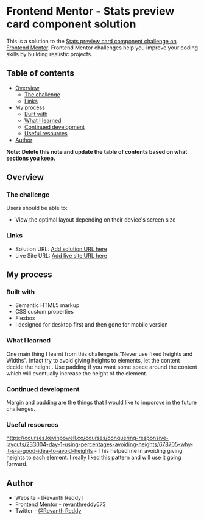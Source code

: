 # Frontend Mentor - Stats preview card component solution

This is a solution to the [Stats preview card component challenge on Frontend Mentor](https://www.frontendmentor.io/challenges/stats-preview-card-component-8JqbgoU62). Frontend Mentor challenges help you improve your coding skills by building realistic projects. 

## Table of contents

- [Overview](#overview)
  - [The challenge](#the-challenge)
  - [Links](#links)
- [My process](#my-process)
  - [Built with](#built-with)
  - [What I learned](#what-i-learned)
  - [Continued development](#continued-development)
  - [Useful resources](#useful-resources)
- [Author](#author)

**Note: Delete this note and update the table of contents based on what sections you keep.**

## Overview

### The challenge

Users should be able to:

- View the optimal layout depending on their device's screen size

### Links

- Solution URL: [Add solution URL here](https://github.com/revanthreddy673/FrontEndMentor-Challenges/tree/master/Challenge-1-Stats-Card)
- Live Site URL: [Add live site URL here](https://revanth-stats-preview-card.netlify.app/)

## My process

### Built with

- Semantic HTML5 markup
- CSS custom properties
- Flexbox
- I designed for desktop first and then gone for mobile version

### What I learned

One main thing I learnt from this challenge is,"Never use fixed heights and Widths". Infact try to avoid giving heights to elements, let the content decide the height . Use padding if you want some space around the content which will eventually increase the height of the element.

### Continued development

Margin and padding are the things that I would like to imporove in the future challenges. 

### Useful resources

https://courses.kevinpowell.co/courses/conquering-responsive-layouts/233004-day-1-using-percentages-avoiding-heights/678705-why-it-s-a-good-idea-to-avoid-heights - This helped me in avoiding giving heights to each element. I really liked this pattern and will use it going forward.


## Author

- Website - [Revanth Reddy]
- Frontend Mentor - [revanthreddy673](https://www.frontendmentor.io/profile/revanthreddy673)
- Twitter - [@Revanth Reddy](https://twitter.com/Revanth83982047)
